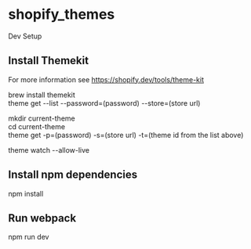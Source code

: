 # shopify_themes

Dev Setup

## Install Themekit
For more information see https://shopify.dev/tools/theme-kit

brew install themekit   
theme get --list --password=(password) --store=(store url)   

mkdir current-theme   
cd current-theme   
theme get -p=(password) -s=(store url) -t=(theme id from the list above)   

theme watch --allow-live

## Install npm dependencies
npm install

## Run webpack
npm run dev
